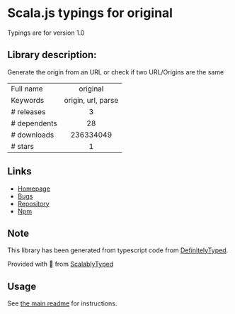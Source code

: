 
# Scala.js typings for original

Typings are for version 1.0

## Library description:
Generate the origin from an URL or check if two URL/Origins are the same

|                    |                 |
| ------------------ | :-------------: |
| Full name          | original |
| Keywords           | origin, url, parse |
| # releases         | 3 |
| # dependents       | 28 |
| # downloads        | 236334049 |
| # stars            | 1 |

## Links
- [Homepage](https://github.com/unshiftio/original#readme)
- [Bugs](https://github.com/unshiftio/original/issues)
- [Repository](https://github.com/unshiftio/original)
- [Npm](https://www.npmjs.com/package/original)
    


## Note
This library has been generated from typescript code from [DefinitelyTyped](https://definitelytyped.org).

Provided with :purple_heart: from [ScalablyTyped](https://github.com/oyvindberg/ScalablyTyped)

## Usage
See [the main readme](../../readme.md) for instructions.


